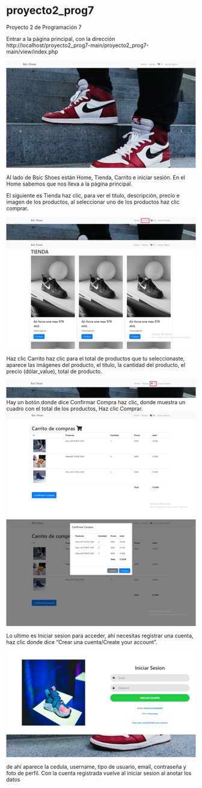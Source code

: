 # proyecto2_prog7

Proyecto 2 de Programación 7

Entrar a la página principal, con la dirección http://localhost/proyecto2_prog7-main/proyecto2_prog7-main/view/index.php

![](/foto1.png)

Al lado de Bsic Shoes están Home, Tienda, Carrito e iniciar sesión. En el Home sabemos que nos lleva a la página principal.

El siguiente es Tienda haz clic, para ver el titulo, descripción, precio e imagen de los productos, al seleccionar uno de los productos haz clic comprar. 

![](/foto2a.png)
![](/foto2.png)

Haz clic Carrito haz clic para el total de productos que tu seleccionaste, aparece las imágenes del producto, el título, la cantidad del producto, el precio (dólar_value), total de producto.

![](/foto3a.png)
Hay un botón donde dice Confirmar Compra haz clic, donde muestra un cuadro con el total de los productos, Haz clic Comprar.
![](/foto3.png)
![](/foto4.png)

Lo ultimo es Iniciar sesion para acceder, ahí necesitas registrar una cuenta, haz clic donde dice “Crear una cuenta/Create your account”.

![](/foto5.png)


de ahí aparece la cedula, username, tipo de usuario, email, contraseña y foto de perfil. Con la cuenta registrada vuelve al iniciar sesion al anotar los datos
